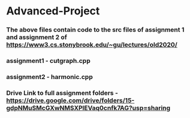 # Advanced-Project


### The above files contain code to the src files of assignment 1 and assignment 2 of https://www3.cs.stonybrook.edu/~gu/lectures/old2020/

### assignment1 - cutgraph.cpp
### assignment2 - harmonic.cpp



### Drive Link to full assignment folders - https://drive.google.com/drive/folders/15-gdpNMuSMcGXwNMSXPlEVaq0cnfk7AG?usp=sharing
